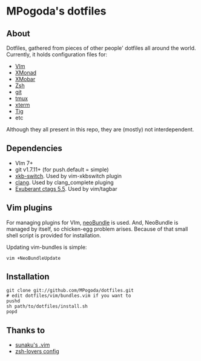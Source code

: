 # MPogoda's dotfiles #

## About ##

Dotfiles, gathered from pieces of other people' dotfiles all around the world.
Currently, it holds configuration files for:
  * [VIm](http://vim.org)
  * [XMonad](http://xmonad.org)
  * [XMobar](http://projects.haskell.org/xmobar)
  * [Zsh](http://zsh.org)
  * [git](http://git-scm.com)
  * [tmux](http://tmux.sourceforge.net)
  * [xterm](http://invisible-island.net/xterm/)
  * [Tig](http://jonas.nitro.dk/tig)
  * etc

Although they all present in this repo, they are (mostly) not interdependent.

## Dependencies ##

 * VIm 7+
 * git v1.7.11+ (for push.default = simple)
 * [xkb-switch](https://github.com/ierton/xkb-switch). Used by vim-xkbswitch
   plugin
 * [clang](http://clang.llvm.org). Used by clang_complete pluging
 * [Exuberant ctags 5.5](http://ctags.sourceforge.net). Used by vim/tagbar

## Vim plugins ##

For managing plugins for VIm, [neoBundle](https://github.com/Shougo/neobundle.vim/) is
used.
And, NeoBundle is managed by itself, so chicken-egg problem arises.
Because of that small shell script is provided for installation.

Updating vim-bundles is simple:
```
vim +NeoBundleUpdate
```

## Installation ##

```
git clone git://github.com/MPogoda/dotfiles.git
# edit dotfiles/vim/bundles.vim if you want to
pushd
sh path/to/dotfiles/install.sh
popd
```

## Thanks to ##
  * [sunaku's .vim](https://github.com/sunaku/.vim)
  * [zsh-lovers config](http://grml.org/zsh)
